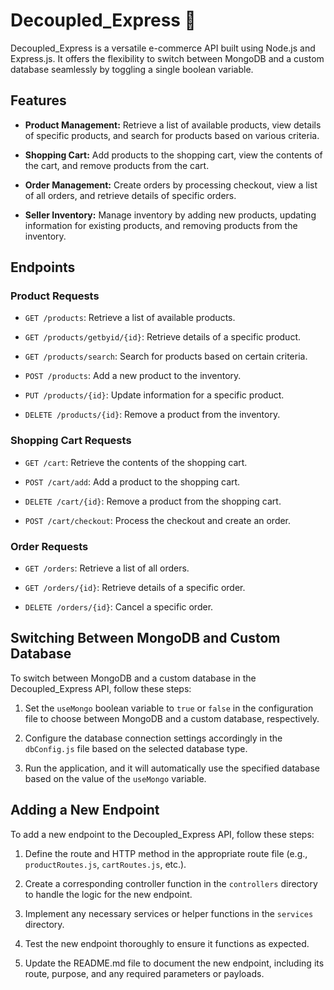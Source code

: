 # Decoupled_Express 🛒

Decoupled_Express is a versatile e-commerce API built using Node.js and Express.js. It offers the flexibility to switch between MongoDB and a custom database seamlessly by toggling a single boolean variable.

## Features

- **Product Management:** Retrieve a list of available products, view details of specific products, and search for products based on various criteria.
  
- **Shopping Cart:** Add products to the shopping cart, view the contents of the cart, and remove products from the cart.
  
- **Order Management:** Create orders by processing checkout, view a list of all orders, and retrieve details of specific orders.
  
- **Seller Inventory:** Manage inventory by adding new products, updating information for existing products, and removing products from the inventory.

## Endpoints

### Product Requests

- `GET /products`: Retrieve a list of available products.
  
- `GET /products/getbyid/{id}`: Retrieve details of a specific product.
  
- `GET /products/search`: Search for products based on certain criteria.
  
- `POST /products`: Add a new product to the inventory.
  
- `PUT /products/{id}`: Update information for a specific product.
  
- `DELETE /products/{id}`: Remove a product from the inventory.

### Shopping Cart Requests

- `GET /cart`: Retrieve the contents of the shopping cart.
  
- `POST /cart/add`: Add a product to the shopping cart.
  
- `DELETE /cart/{id}`: Remove a product from the shopping cart.
  
- `POST /cart/checkout`: Process the checkout and create an order.

### Order Requests

- `GET /orders`: Retrieve a list of all orders.
  
- `GET /orders/{id}`: Retrieve details of a specific order.
  
- `DELETE /orders/{id}`: Cancel a specific order.

## Switching Between MongoDB and Custom Database

To switch between MongoDB and a custom database in the Decoupled_Express API, follow these steps:

1. Set the `useMongo` boolean variable to `true` or `false` in the configuration file to choose between MongoDB and a custom database, respectively.
  
2. Configure the database connection settings accordingly in the `dbConfig.js` file based on the selected database type.
  
3. Run the application, and it will automatically use the specified database based on the value of the `useMongo` variable.

## Adding a New Endpoint

To add a new endpoint to the Decoupled_Express API, follow these steps:

1. Define the route and HTTP method in the appropriate route file (e.g., `productRoutes.js`, `cartRoutes.js`, etc.).
  
2. Create a corresponding controller function in the `controllers` directory to handle the logic for the new endpoint.
  
3. Implement any necessary services or helper functions in the `services` directory.
  
4. Test the new endpoint thoroughly to ensure it functions as expected.
  
5. Update the README.md file to document the new endpoint, including its route, purpose, and any required parameters or payloads.


